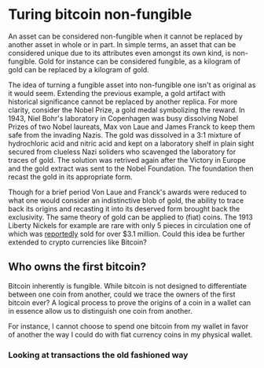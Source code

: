 # Turing bitcoin non-fungible

An asset can be considered non-fungible when it cannot be replaced by another asset in whole or in part. In simple terms, an asset that can be considered unique due to its attributes even amongst its own kind, is non-fungible. Gold for instance can be considered fungible, as a kilogram of gold can be replaced by a kilogram of gold.

The idea of turning a fungible asset into non-fungible one isn't as original as it would seem. Extending the previous example, a gold artifact with historical significance cannot be replaced by another replica. For more clarity, consider the Nobel Prize, a gold medal symbolizing the reward. In 1943, Niel Bohr's laboratory in Copenhagen was busy dissolving Nobel Prizes of two Nobel laureats, Max von Laue and James Franck to keep them safe from the invading Nazis. The gold was dissolved in a 3:1 mixture of hydrochloric acid and nitric acid and kept on a laboratory shelf in plain sight secured from clueless Nazi soliders who scavenged the laboratory for traces of gold. The solution was retrived again after the Victory in Europe and the gold extract was sent to the Nobel Foundation. The foundation then recast the gold in its appropriate form.

Though for a brief period Von Laue and Franck's awards were reduced to what one would consider an indistinctive blob of gold, the ability to trace back its origins and recasting it into its deserved form brought back the exclusivity. The same theory of gold can be applied to (fiat) coins. The 1913 Liberty Nickels for example are rare with only 5 pieces in circulation one of which was [reportedly](https://www.foxnews.com/us/rare-1913-nickel-fetches-more-than-3-1m-at-auction) sold for over $3.1 million. Could this idea be further extended to crypto currencies like Bitcoin?

## Who owns the first bitcoin?
Bitcoin inherently is fungible. While bitcoin is not designed to differentiate between one coin from another, could we trace the owners of the first bitcoin ever? A logical process to prove the origins of a coin in a wallet can in essence allow us to distinguish one coin from another.

For instance, I cannot choose to spend one bitcoin from my wallet in favor of another the way I could do with fiat currency coins in my physical wallet.

### Looking at transactions the old fashioned way
